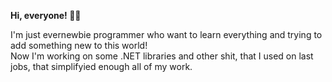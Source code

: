 **Hi, everyone! 👋🏻**

I'm just evernewbie programmer who want to learn everything and trying to add something new to this world!\
Now I'm working on some .NET libraries and other shit, that I used on last jobs, that simplifyied enough all of my work.


<!--
**Z3roTech/Z3roTech** is a ✨ _special_ ✨ repository because its `README.md` (this file) appears on your GitHub profile.

Here are some ideas to get you started:

- 🔭 I’m currently working on ...
- 🌱 I’m currently learning ...
- 👯 I’m looking to collaborate on ...
- 🤔 I’m looking for help with ...
- 💬 Ask me about ...
- 📫 How to reach me: ...
- 😄 Pronouns: ...
- ⚡ Fun fact: ...
-->
